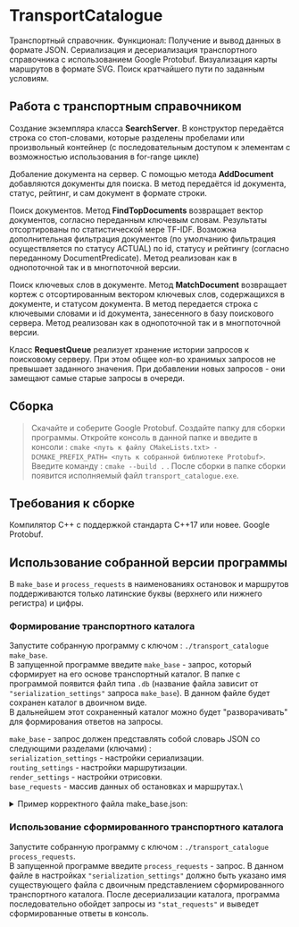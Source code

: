 # TransportCatalogue

Транспортный справочник. Функционал:
Получение и вывод данных в формате JSON.
Сериализация и десериализация транспортного справочника с использованием Google Protobuf.
Визуализация карты маршрутов в формате SVG.
Поиск кратчайшего пути по заданным условиям.

## Работа с транспортным справочником

Создание экземпляра класса **SearchServer**. В конструктор передаётся строка со стоп-словами, которые разделены пробелами или произвольный контейнер (с последовательным доступом к элементам с возможностью использования в for-range цикле)

Добаление документа на сервер. С помощью метода **AddDocument** добавляются документы для поиска. В метод передаётся id документа, статус, рейтинг, и сам документ в формате строки.

Поиск документов. Метод **FindTopDocuments** возвращает вектор документов, согласно переданным ключевым словам. Результаты отсортированы по статистической мере TF-IDF. Возможна дополнительная фильтрация документов (по умолчанию фильтрация осуществляется по статусу ACTUAL) по id, статусу и рейтингу (согласно переданному DocumentPredicate). Метод реализован как в однопоточной так и в многпоточной версии.

Поиск ключевых слов в документе. Метод **MatchDocument** возвращает кортеж с отсортированным вектором ключевых слов, содержащихся в документе, и статусом документа. В метод передается строка с ключевыми словами и id документа, занесенного в базу поискового сервера. Метод реализован как в однопоточной так и в многпоточной версии.

Класс **RequestQueue** реализует хранение истории запросов к поисковому серверу. При этом общее кол-во хранимых запросов не превышает заданного значения. При добавлении новых запросов - они замещают самые старые запросы в очереди.

## Сборка

> Скачайте и соберите Google Protobuf.
> Создайте папку для сборки программы.
> Откройте консоль в данной папке и введите в консоли : `cmake <путь к файлу CMakeLists.txt> -DCMAKE_PREFIX_PATH= <путь к собранной библиотеке Protobuf>`.
> Введите команду : `cmake --build .` .
> После сборки в папке сборки появится исполняемый файл `transport_catalogue.exe`.

## Требования к сборке

Компилятор С++ с поддержкой стандарта C++17 или новее.
Google Protobuf.

## Использование собранной версии программы

В `make_base` и `process_requests` в наименованиях остановок и маршрутов поддерживаются только латинские буквы (верхнего или нижнего регистра) и цифры.

### Формирование транспортного каталога
Запустите собранную программу с ключом : `./transport_catalogue make_base`.\
В запущенной программе введите `make_base` - запрос, который сформирует на его основе транспортный каталог.
В папке с программой появится файл типа `.db` (название файла зависит от `"serialization_settings"` запроса `make_base`). В данном файле будет сохранен каталог в двоичном виде.\
В дальнейшем этот сохраненный каталог можно будет "разворачивать" для формирования ответов на запросы.

`make_base` - запрос должен представлять собой словарь JSON со следующими разделами (ключами) :\
`serialization_settings` - настройки сериализации.\
`routing_settings` - настройки маршрутизации. \
`render_settings` - настройки отрисовки. \
`base_requests` - массив данных об остановках и маршрутах.\

<details>
  <summary>Пример корректного файла make_base.json:</summary>

```json 
    {
      "serialization_settings": {
          "file": "transport_catalogue.db"
      },
      "routing_settings": {
          "bus_wait_time": 2,
          "bus_velocity": 30
      },
      "render_settings": {
          "width": 1200,
          "height": 500,
          "padding": 50,
          "stop_radius": 5,
          "line_width": 14,
          "bus_label_font_size": 20,
          "bus_label_offset": [
              7,
              15
          ],
          "stop_label_font_size": 18,
          "stop_label_offset": [
              7,
              -3
          ],
          "underlayer_color": [
              255,
              255,
              255,
              0.85
          ],
          "underlayer_width": 3,
          "color_palette": [
              "green",
              [
                  255,
                  160,
                  0
              ],
              "red"
          ]
      },
      "base_requests": [
          {
              "type": "Bus",
              "name": "14",
              "stops": [
                  "Lisa Chaikina street",
                  "Elektroseti",
                  "Riverskii most",
                  "Hotel Sochi",
                  "Kubanskaya street",
                  "On demand",
                  "Dokuchaeva street",
                  "Lisa Chaikina street"
              ],
              "is_roundtrip": true
          },
          {
              "type": "Bus",
              "name": "24",
              "stops": [
                  "Dokuchaeva street",
                  "Parallel street",
                  "Elektroseti",
                  "Sanatorium Rodina"
              ],
              "is_roundtrip": false
          },
          {
              "type": "Bus",
              "name": "114",
              "stops": [
                  "Marine Station",
                  "Riverskii most"
              ],
              "is_roundtrip": false
          },
          {
              "type": "Stop",
              "name": "Lisa Chaikina street",
              "latitude": 43.590317,
              "longitude": 39.746833,
              "road_distances": {
                  "Elektroseti": 4300,
                  "Dokuchaeva street": 2000
              }
          },
          {
              "type": "Stop",
              "name": "Marine Station",
              "latitude": 43.581969,
              "longitude": 39.719848,
              "road_distances": {
                  "Riverskii most": 850
              }
          },
          {
              "type": "Stop",
              "name": "Elektroseti",
              "latitude": 43.598701,
              "longitude": 39.730623,
              "road_distances": {
                  "Sanatorium Rodina": 4500,
                  "Parallel street": 1200,
                  "Riverskii most": 1900
              }
          },
          {
              "type": "Stop",
              "name": "Riverskii most",
              "latitude": 43.587795,
              "longitude": 39.716901,
              "road_distances": {
                  "Marine Station": 850,
                  "Hotel Sochi": 1740
              }
          },
          {
              "type": "Stop",
              "name": "Hotel Sochi",
              "latitude": 43.578079,
              "longitude": 39.728068,
              "road_distances": {
                  "Kubanskaya street": 320
              }
          },
          {
              "type": "Stop",
              "name": "Kubanskaya street",
              "latitude": 43.578509,
              "longitude": 39.730959,
              "road_distances": {
                  "On demand": 370
              }
          },
          {
              "type": "Stop",
              "name": "On demand",
              "latitude": 43.579285,
              "longitude": 39.733742,
              "road_distances": {
                  "Dokuchaeva street": 600
              }
          },
          {
              "type": "Stop",
              "name": "Dokuchaeva street",
              "latitude": 43.585586,
              "longitude": 39.733879,
              "road_distances": {
                  "Parallel street": 1100
              }
          },
          {
              "type": "Stop",
              "name": "Parallel street",
              "latitude": 43.590041,
              "longitude": 39.732886,
              "road_distances": {}
          },
          {
              "type": "Stop",
              "name": "Sanatorium Rodina",
              "latitude": 43.601202,
              "longitude": 39.715498,
              "road_distances": {}
          }
      ]
  }
```
</details>

### Использование сформированного транспортного каталога
Запустите собранную программу с ключом : `./transport_catalogue process_requests`.\
В запущенной программе введите `process_requests` - запрос. В данном файле в настройках `"serialization_settings"` должно быть указано имя существующего файла с двоичным представлением сформированного транспортного каталога.
После десериализации каталога, программа последовательно обойдет запросы из `"stat_requests"` и выведет сформированные ответы в консоль.
